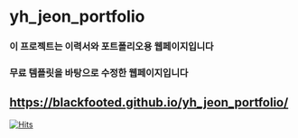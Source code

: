# yh_jeon_portfolio
### 이 프로젝트는 이력서와 포트폴리오용 웹페이지입니다
### 무료 템플릿을 바탕으로 수정한 웹페이지입니다
## https://blackfooted.github.io/yh_jeon_portfolio/

[![Hits](https://hits.seeyoufarm.com/api/count/incr/badge.svg?url=https%3A%2F%2Fblackfooted.github.io%2Fyh_jeon_portfolio%2F&count_bg=%2379C83D&title_bg=%23555555&icon=&icon_color=%23E7E7E7&title=hits&edge_flat=false)](https://hits.seeyoufarm.com)

